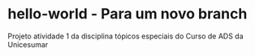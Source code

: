 # hello-world - Para um novo branch
Projeto atividade 1 da disciplina tópicos especiais do Curso de ADS da Unicesumar
